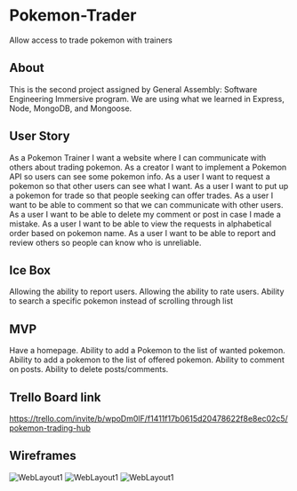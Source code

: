 # Pokemon-Trader
Allow access to trade pokemon with trainers

## About
This is the second project assigned by General Assembly: Software Engineering Immersive program. We are using what we learned in Express, Node, MongoDB, and Mongoose.

## User Story
As a Pokemon Trainer I want a website where I can communicate with others about trading pokemon.
As a creator I want to implement a Pokemon API so users can see some pokemon info.
As a user I want to request a pokemon so that other users can see what I want.
As a user I want to put up a pokemon for trade so that people seeking can offer trades.
As a user I want to be able to comment so that we can communicate with other users.
As a user I want to be able to delete my comment or post in case I made a mistake.
As a user I want to be able to view the requests in alphabetical order based on pokemon name.
As a user I want to be able to report and review others so people can know who is unreliable.

## Ice Box

Allowing the ability to report users.
Allowing the ability to rate users.
Ability to search a specific pokemon instead of scrolling through list

## MVP

Have a homepage.
Ability to add a Pokemon to the list of wanted pokemon.
Ability to add a pokemon to the list of offered pokemon.
Ability to comment on posts.
Ability to delete posts/comments.

## Trello Board link

https://trello.com/invite/b/wpoDm0lF/f1411f17b0615d20478622f8e8ec02c5/pokemon-trading-hub

## Wireframes

![WebLayout1](https://i.imgur.com/GDUt6zI.jpg)
![WebLayout1](https://i.imgur.com/rItkBEX.jpg)
![WebLayout1](https://i.imgur.com/Wk0wT8n.png)